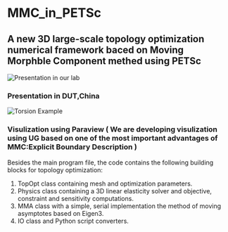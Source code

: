 # MMC_in_PETSc
## A new 3D large-scale topology optimization numerical framework baced on Moving Morphble Component methed using PETSc

![Presentation in our lab](https://github.com/dlutleixin/MMC_in_PETSc/blob/master/presentation.png)
### Presentation in DUT,China

![Torsion Example](https://github.com/dlutleixin/MMC_in_PETSc/blob/master/torsion_exaple.png)
### Visulization using Paraview ( We are developing visulization using UG based on one of the most important advantages of MMC:Explicit Boundary Description )


Besides the main program file, the code contains the following building  blocks for topology optimization:

  1. TopOpt class containing mesh and optimization parameters.
  2. Physics class containing a 3D linear elasticity solver and objective, constraint and sensitivity computations.
  3. MMA class with a simple, serial implementation the method of moving asymptotes based on Eigen3.
  4. IO class and Python script converters. 
